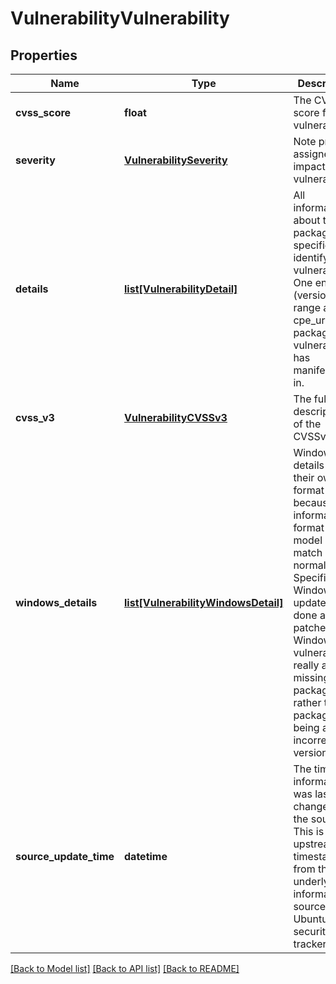 # VulnerabilityVulnerability

## Properties
Name | Type | Description | Notes
------------ | ------------- | ------------- | -------------
**cvss_score** | **float** | The CVSS score for this vulnerability. | [optional] 
**severity** | [**VulnerabilitySeverity**](VulnerabilitySeverity.md) | Note provider assigned impact of the vulnerability. | [optional] 
**details** | [**list[VulnerabilityDetail]**](VulnerabilityDetail.md) | All information about the package to specifically identify this vulnerability. One entry per (version range and cpe_uri) the package vulnerability has manifested in. | [optional] 
**cvss_v3** | [**VulnerabilityCVSSv3**](VulnerabilityCVSSv3.md) | The full description of the CVSSv3. | [optional] 
**windows_details** | [**list[VulnerabilityWindowsDetail]**](VulnerabilityWindowsDetail.md) | Windows details get their own format because the information format and model don&#39;t match a normal detail. Specifically Windows updates are done as patches, thus Windows vulnerabilities really are a missing package, rather than a package being at an incorrect version. | [optional] 
**source_update_time** | **datetime** | The time this information was last changed at the source. This is an upstream timestamp from the underlying information source - e.g. Ubuntu security tracker. | [optional] 

[[Back to Model list]](../README.md#documentation-for-models) [[Back to API list]](../README.md#documentation-for-api-endpoints) [[Back to README]](../README.md)


